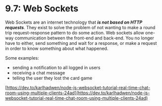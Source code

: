 # 9.7: Web Sockets

Web Sockets are an internet technology that _**is not based on HTTP requests**_. They exist to solve the problem of not wanting to make a round trip request-response pattern to do some action. Web sockets allow one-way communication between the front-end and back-end. You no longer have to either, send something and wait for a response, or make a request in order to know something about what happened.

Some examples:

* sending a notification to all logged in users
* receiving a chat message
* telling the user they lost the card game

[https://dev.to/karlhadwen/node-js-websocket-tutorial-real-time-chat-room-using-multiple-clients-24ad](https://dev.to/karlhadwen/node-js-websocket-tutorial-real-time-chat-room-using-multiple-clients-24ad)

